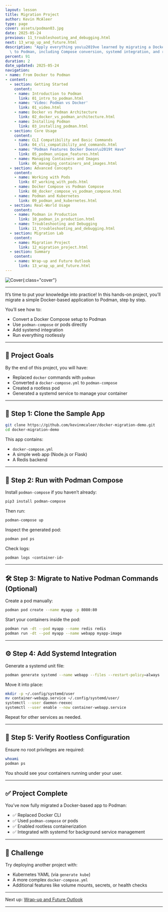 ```yaml
---
layout: lesson
title: Migration Project
author: Kevin McAleer
type: page
cover: assets/podman03.jpg
date: 2025-05-24
previous: 11_troubleshooting_and_debugging.html
next: 13_wrap_up_and_future.html
description: "Apply everything you\u2019ve learned by migrating a Docker-based application\
  \ to Podman, including Compose conversion, systemd integration, and rootless configuration."
percent: 91
duration: 2
date_updated: 2025-05-24
navigation:
- name: From Docker to Podman
- content:
  - section: Getting Started
    content:
    - name: Introduction to Podman
      link: 01_intro_to_podman.html
    - name: 'Video: Podman vs Docker'
      link: 01_video.html
    - name: Docker vs Podman Architecture
      link: 02_docker_vs_podman_architecture.html
    - name: Installing Podman
      link: 03_installing_podman.html
  - section: Core Usage
    content:
    - name: CLI Compatibility and Basic Commands
      link: 04_cli_compatibility_and_commands.html
    - name: "Podman Features Docker Doesn\u2019t Have"
      link: 05_podman_unique_features.html
    - name: Managing Containers and Images
      link: 06_managing_containers_and_images.html
  - section: Advanced Concepts
    content:
    - name: Working with Pods
      link: 07_working_with_pods.html
    - name: Docker Compose vs Podman Compose
      link: 08_docker_compose_vs_podman_compose.html
    - name: Podman and Kubernetes
      link: 09_podman_and_kubernetes.html
  - section: Real-World Usage
    content:
    - name: Podman in Production
      link: 10_podman_in_production.html
    - name: Troubleshooting and Debugging
      link: 11_troubleshooting_and_debugging.html
  - section: Migration Lab
    content:
    - name: Migration Project
      link: 12_migration_project.html
  - section: Summary
    content:
    - name: Wrap-up and Future Outlook
      link: 13_wrap_up_and_future.html
---
```



![Cover]({{page.cover}}){:class="cover"}

---

It’s time to put your knowledge into practice! In this hands-on project, you’ll migrate a simple Docker-based application to Podman, step by step.

You’ll see how to:

- Convert a Docker Compose setup to Podman
- Use `podman-compose` or pods directly
- Add systemd integration
- Run everything rootlessly

---

## 🎯 Project Goals

By the end of this project, you will have:

- Replaced `docker` commands with `podman`
- Converted a `docker-compose.yml` to `podman-compose`
- Created a rootless pod
- Generated a systemd service to manage your container

---

## 📁 Step 1: Clone the Sample App

```bash
git clone https://github.com/kevinmcaleer/docker-migration-demo.git
cd docker-migration-demo
````

This app contains:

* `docker-compose.yml`
* A simple web app (Node.js or Flask)
* A Redis backend

---

## 🔁 Step 2: Run with Podman Compose

Install `podman-compose` if you haven’t already:

```bash
pip3 install podman-compose
```

Then run:

```bash
podman-compose up
```

Inspect the generated pod:

```bash
podman pod ps
```

Check logs:

```bash
podman logs <container-id>
```

---

## 🛠 Step 3: Migrate to Native Podman Commands (Optional)

Create a pod manually:

```bash
podman pod create --name myapp -p 8080:80
```

Start your containers inside the pod:

```bash
podman run -dt --pod myapp --name redis redis
podman run -dt --pod myapp --name webapp myapp-image
```

---

## ⚙️ Step 4: Add Systemd Integration

Generate a systemd unit file:

```bash
podman generate systemd --name webapp --files --restart-policy=always
```

Move it into place:

```bash
mkdir -p ~/.config/systemd/user
mv container-webapp.service ~/.config/systemd/user/
systemctl --user daemon-reexec
systemctl --user enable --now container-webapp.service
```

Repeat for other services as needed.

---

## 🔐 Step 5: Verify Rootless Configuration

Ensure no root privileges are required:

```bash
whoami
podman ps
```

You should see your containers running under your user.

---

## ✅ Project Complete

You’ve now fully migrated a Docker-based app to Podman:

* ✅ Replaced Docker CLI
* ✅ Used `podman-compose` or pods
* ✅ Enabled rootless containerization
* ✅ Integrated with systemd for background service management

---

## 🚀 Challenge

Try deploying another project with:

* Kubernetes YAML (via `generate kube`)
* A more complex `docker-compose.yml`
* Additional features like volume mounts, secrets, or health checks

---

Next up: [Wrap-up and Future Outlook](13_wrap_up_and_future)

---
